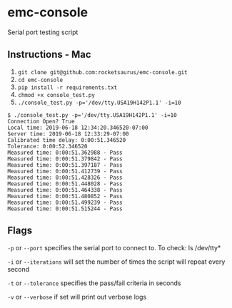 # emc-console
Serial port testing script

<h2>Instructions - Mac</h2>

1. ```git clone git@github.com:rocketsaurus/emc-console.git```
2. ```cd emc-console```
3. ```pip install -r requirements.txt```
4. ```chmod +x console_test.py```
5. ```./console_test.py -p='/dev/tty.USA19H142P1.1' -i=10```

```
$ ./console_test.py -p='/dev/tty.USA19H142P1.1' -i=10
Connection Open? True
Local time: 2019-06-18 12:34:20.346520-07:00
Server time: 2019-06-18 12:33:29-07:00
Calibrated time delay: 0:00:51.346520
Tolerance: 0:00:52.346520
Measured time: 0:00:51.362988 - Pass
Measured time: 0:00:51.379842 - Pass
Measured time: 0:00:51.397187 - Pass
Measured time: 0:00:51.412739 - Pass
Measured time: 0:00:51.428326 - Pass
Measured time: 0:00:51.448028 - Pass
Measured time: 0:00:51.464338 - Pass
Measured time: 0:00:51.480852 - Pass
Measured time: 0:00:51.499239 - Pass
Measured time: 0:00:51.515244 - Pass
```

<h2>Flags</h2>

```-p``` or ```--port``` specifies the serial port to connect to.  To check: ls /dev/tty*

```-i``` or ```--iterations``` will set the number of times the script will repeat every second

```-t``` or ```--tolerance``` specifies the pass/fail criteria in seconds

```-v``` or ```--verbose``` if set will print out verbose logs

